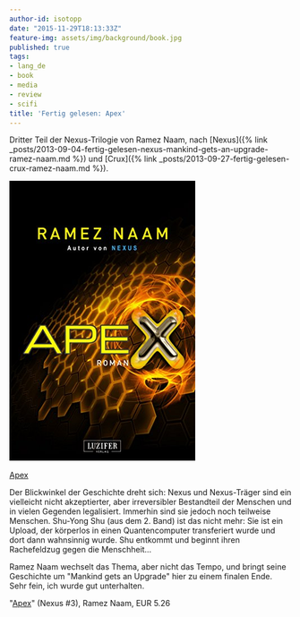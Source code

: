 ```yaml
---
author-id: isotopp
date: "2015-11-29T18:13:33Z"
feature-img: assets/img/background/book.jpg
published: true
tags:
- lang_de
- book
- media
- review
- scifi
title: 'Fertig gelesen: Apex'
---
```

Dritter Teil der Nexus-Trilogie von Ramez Naam, nach [Nexus]({% link _posts/2013-09-04-fertig-gelesen-nexus-mankind-gets-an-upgrade-ramez-naam.md %}) und [Crux]({% link _posts/2013-09-27-fertig-gelesen-crux-ramez-naam.md %}).

[![](/uploads/2015/11/apex.jpg)](https://www.amazon.de/gp/product/B076H478T2)

[Apex](https://www.amazon.de/gp/product/B076H478T2)

Der Blickwinkel der Geschichte dreht sich: Nexus und Nexus-Träger sind ein vielleicht nicht akzeptierter, aber irreversibler Bestandteil der Menschen und in vielen Gegenden legalisiert. Immerhin sind sie jedoch noch teilweise Menschen. Shu-Yong Shu (aus dem 2. Band) ist das nicht mehr: Sie ist ein Upload, der körperlos in einen Quantencomputer transferiert wurde und dort dann wahnsinnig wurde. Shu entkommt und beginnt ihren Rachefeldzug gegen die Menschheit…

Ramez Naam wechselt das Thema, aber nicht das Tempo, und bringt seine Geschichte um "Mankind gets an Upgrade" hier zu einem finalen Ende. Sehr fein, ich wurde gut unterhalten.

"[Apex](https://www.amazon.de/gp/product/B076H478T2)" (Nexus #3), Ramez Naam, EUR 5.26
